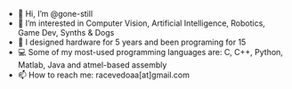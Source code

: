 - 👋 Hi, I’m @gone-still
- 👀 I’m interested in Computer Vision, Artificial Intelligence, Robotics, Game Dev, Synths & Dogs
- 🤖 I designed hardware for 5 years and been programing for 15
- 💻 Some of my most-used programming languages are: C, C++, Python, Matlab, Java and atmel-based assembly
- 📫 How to reach me: racevedoaa[at]gmail.com

<!---
gone-still/gone-still is a ✨ special ✨ repository because its `README.md` (this file) appears on your GitHub profile.
You can click the Preview link to take a look at your changes.
--->
